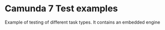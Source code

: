 # Camunda 7 Test examples

Example of testing of different task types.
It contains an embedded engine
